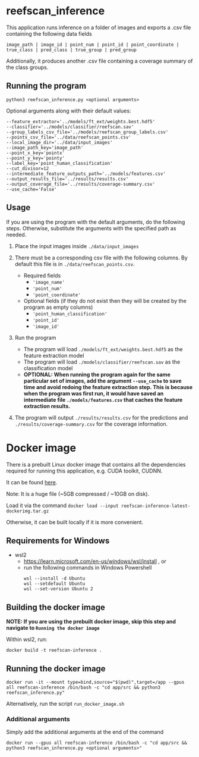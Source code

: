 # reefscan_inference
This application runs inference on a folder of images and exports a .csv file containing the following data fields
```
image_path | image_id | point_num | point_id | point_coordinate | true_class | pred_class | true_group | pred_group
```

Additionally, it produces another .csv file containing a coverage summary of the class groups.

## Running the program
```
python3 reefscan_inference.py <optional arguments>
```

Optional arguments along with their default values:
```
--feature_extractor='../models/ft_ext/weights.best.hdf5' 
--classifier='../models/classifier/reefscan.sav'
--group_labels_csv_file='../models/reefscan_group_labels.csv'
--points_csv_file='../data/reefscan_points.csv'
--local_image_dir='../data/input_images'
--image_path_key='image_path'
--point_x_key='pointx'
--point_y_key='pointy' 
--label_key='point_human_classification'
--cut_divisor=12
--intermediate_feature_outputs_path='../models/features.csv'
--output_results_file='../results/results.csv'
--output_coverage_file='../results/coverage-summary.csv'
--use_cache='False'
```

## Usage

If you are using the program with the default arguments, do the following steps. Otherwise, substitute the arguments with the specified path as needed.
1. Place the input images inside `./data/input_images`
2. There must be a corresponding csv file with the following columns. By default this file is in `./data/reefscan_points.csv`.
    - Required fields
        - `'image_name'`
        - `'point_num'`
        - `'point_coordinate'`
    - Optional fields (if they do not exist then they will be created by the program as empty columns)
        - `'point_human_classification'`
        - `'point_id'`
        - `'image_id'` 

3. Run the program
    - The program will load `./models/ft_ext/weights.best.hdf5` as the feature extraction model
    - The program will load `./models/classifier/reefscan.sav` as the classification model
    - **OPTIONAL: When running the program again for the same particular set of images, add the argument `--use_cache` to save time and avoid redoing the feature extraction step. This is because when the program was first run, it would have saved an intermediate file `./models/features.csv` that caches the feature extraction results.**
4. The program will output `./results/results.csv` for the predictions and `./results/coverage-summary.csv` for the coverage information.


# Docker image

There is a prebuilt Linux docker image that contains all the dependencies required for running this application, e.g. CUDA toolkit, CUDNN.  

It can be found [here](https://aimsgovau-my.sharepoint.com/personal/p_tenedero_aims_gov_au/_layouts/15/onedrive.aspx?id=%2Fpersonal%2Fp%5Ftenedero%5Faims%5Fgov%5Fau%2FDocuments%2Freefscan%2Dinference%2Dfiles%2Freefscan%2Dinference%2Dlatest%2Ddockerimg%2Etar%2Egz&parent=%2Fpersonal%2Fp%5Ftenedero%5Faims%5Fgov%5Fau%2FDocuments%2Freefscan%2Dinference%2Dfiles). 

Note: It is a huge file (~5GB compressed / ~10GB on disk).

Load it via the command `docker load --input reefscan-inference-latest-dockerimg.tar.gz`

Otherwise, it can be built locally if it is more convenient.

## Requirements for Windows
- wsl2
    - https://learn.microsoft.com/en-us/windows/wsl/install ,  or
    - run the following commands in Windows Powershell
        ```
        wsl --install -d Ubuntu
        wsl --setdefault Ubuntu
        wsl --set-version Ubuntu 2
        ```

## Building the docker image

**NOTE: If you are using the prebuilt docker image, skip this step and navigate to `Running the docker image`**

Within wsl2, run:
```
docker build -t reefscan-inference .
```

## Running the docker image
```
docker run -it --mount type=bind,source="$(pwd)",target=/app --gpus all reefscan-inference /bin/bash -c "cd app/src && python3 reefscan_inference.py"
```

Alternatively, run the script `run_docker_image.sh`

### Additional arguments
Simply add the additional arguments at the end of the command
```
docker run --gpus all reefscan-inference /bin/bash -c "cd app/src && python3 reefscan_inference.py <optional arguments>"
```


